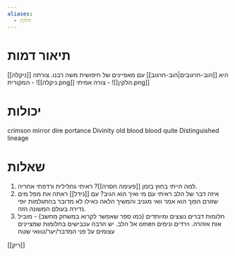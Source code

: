 ```yaml
---
aliases:
  - הלקין
---
```

# תיאור דמות
[[ניקלה]] היא [[הוב-חרגובים|הוב-חרגוב]] עם מאפיינים של חיפושית משה רבנו.
צורתה המקורית -
![[ניקלה.png]]
צורה אמיתי - 
![[הלקין.png]]
# יכולות
crimson mirror
dire portance
Divinity 
old blood
blood quite
Distinguished lineage

# שאלות
1) למה הייתי בחוץ בזמן [[פעימה חסרה]]?
ראיתי גחלילית ורדפתי אחריה.
2) איזה דבר של הלב ראיתי עם  מי ואיך הוא הגיב?
עם [[נידל]] ראתה את מפל מים שזורם הפוך הוא אמר וואי מגניב והמשיך הלאה כאילו לא מדובר בהתגלמות יופי נדירה בעולם המשונה הזה.
3) חלומות
   דברים נוצצים ומיוחדים (כמו ספר שאפשר לקרוא במשחק מחשב) - מוביל אל הלב.
   יש הרבה עכבישים בחלומות שמציינים omen אות אזהרה.
   וירדים ונימים עצומים על פני המדבר/יער/טוואי שטח
 
[[ריק]] 